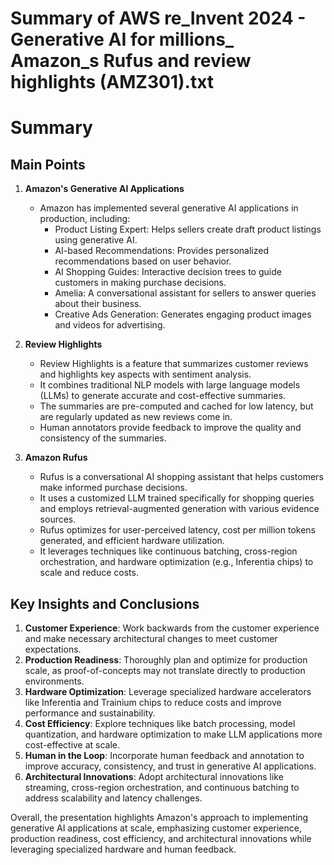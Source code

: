 # Summary of AWS re_Invent 2024 - Generative AI for millions_ Amazon_s Rufus and review highlights (AMZ301).txt

# Summary

## Main Points

1. **Amazon's Generative AI Applications**
   - Amazon has implemented several generative AI applications in production, including:
     - Product Listing Expert: Helps sellers create draft product listings using generative AI.
     - AI-based Recommendations: Provides personalized recommendations based on user behavior.
     - AI Shopping Guides: Interactive decision trees to guide customers in making purchase decisions.
     - Amelia: A conversational assistant for sellers to answer queries about their business.
     - Creative Ads Generation: Generates engaging product images and videos for advertising.

2. **Review Highlights**
   - Review Highlights is a feature that summarizes customer reviews and highlights key aspects with sentiment analysis.
   - It combines traditional NLP models with large language models (LLMs) to generate accurate and cost-effective summaries.
   - The summaries are pre-computed and cached for low latency, but are regularly updated as new reviews come in.
   - Human annotators provide feedback to improve the quality and consistency of the summaries.

3. **Amazon Rufus**
   - Rufus is a conversational AI shopping assistant that helps customers make informed purchase decisions.
   - It uses a customized LLM trained specifically for shopping queries and employs retrieval-augmented generation with various evidence sources.
   - Rufus optimizes for user-perceived latency, cost per million tokens generated, and efficient hardware utilization.
   - It leverages techniques like continuous batching, cross-region orchestration, and hardware optimization (e.g., Inferentia chips) to scale and reduce costs.

## Key Insights and Conclusions

1. **Customer Experience**: Work backwards from the customer experience and make necessary architectural changes to meet customer expectations.
2. **Production Readiness**: Thoroughly plan and optimize for production scale, as proof-of-concepts may not translate directly to production environments.
3. **Hardware Optimization**: Leverage specialized hardware accelerators like Inferentia and Trainium chips to reduce costs and improve performance and sustainability.
4. **Cost Efficiency**: Explore techniques like batch processing, model quantization, and hardware optimization to make LLM applications more cost-effective at scale.
5. **Human in the Loop**: Incorporate human feedback and annotation to improve accuracy, consistency, and trust in generative AI applications.
6. **Architectural Innovations**: Adopt architectural innovations like streaming, cross-region orchestration, and continuous batching to address scalability and latency challenges.

Overall, the presentation highlights Amazon's approach to implementing generative AI applications at scale, emphasizing customer experience, production readiness, cost efficiency, and architectural innovations while leveraging specialized hardware and human feedback.